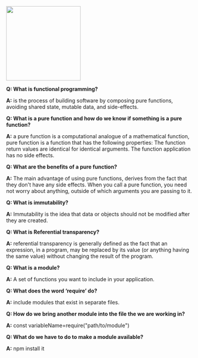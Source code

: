 <img src="https://reactjs.org/logo-og.png" width="200">

**Q: What is functional programming?**

**A:** is the process of building software by composing pure functions, avoiding shared state, mutable data, and side-effects.

**Q: What is a pure function and how do we know if something is a pure function?**

**A:** a pure function is a computational analogue of a mathematical function, pure function is a function that has the following properties: The function return values are identical for identical arguments. The function application has no side effects.

**Q: What are the benefits of a pure function?**

**A:** The main advantage of using pure functions, derives from the fact that they don't have any side effects. When you call a pure function, you need not worry about anything, outside of which arguments you are passing to it.

**Q: What is immutability?**

**A:** Immutability is the idea that data or objects should not be modified after they are created.

**Q: What is Referential transparency?**

**A:** referential transparency is generally defined as the fact that an expression, in a program, may be replaced by its value (or anything having the same value) without changing the result of the program.

**Q: What is a module?**

**A:** A set of functions you want to include in your application.

**Q: What does the word ‘require’ do?**

**A:** include modules that exist in separate files.

**Q: How do we bring another module into the file the we are working in?**

**A:** const variableName=require("path/to/module")

**Q: What do we have to do to make a module available?**

**A:** npm install it
